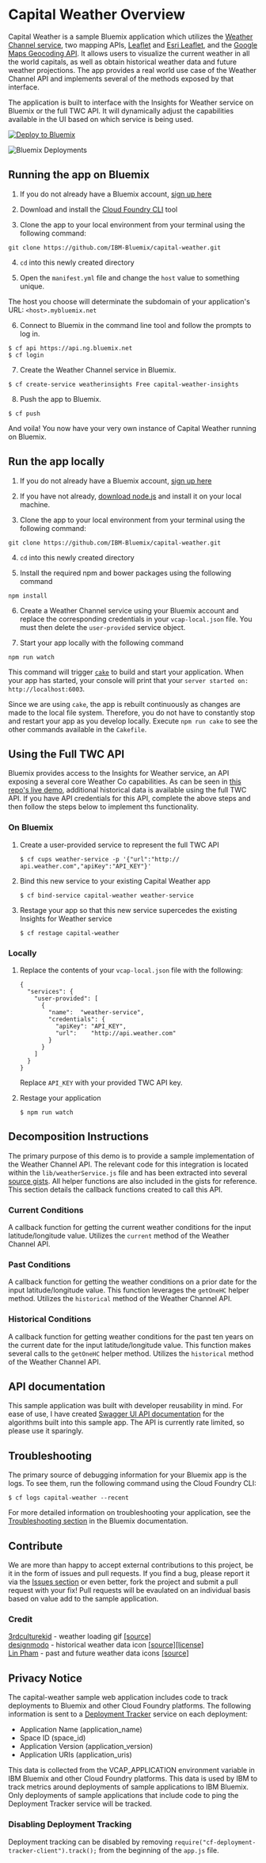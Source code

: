 # Capital Weather Overview

Capital Weather is a sample Bluemix application which utilizes the [Weather Channel service][weather_insights_url], two mapping APIs, [Leaflet][leaflet_url] and [Esri Leaflet][esri_leaflet_url], and the [Google Maps Geocoding API][geocoding_api_url]. It allows users to visualize the current weather in all the world capitals, as well as obtain historical weather data and future weather projections. The app provides a real world use case of the Weather Channel API and implements several of the methods exposed by that interface.

The application is built to interface with the Insights for Weather service on Bluemix or the full TWC API. It will dynamically adjust the capabilities available in the UI based on which service is being used.

[![Deploy to Bluemix](https://bluemix.net/deploy/button.png)](https://bluemix.net/deploy)

![Bluemix Deployments](https://deployment-tracker.mybluemix.net/stats/eff78d4dfb884b87f7ff7aae5fe0f45d/badge.svg)

## Running the app on Bluemix

1. If you do not already have a Bluemix account, [sign up here][bluemix_signup_url]

2. Download and install the [Cloud Foundry CLI][cloud_foundry_url] tool

3. Clone the app to your local environment from your terminal using the following command:

  ```
  git clone https://github.com/IBM-Bluemix/capital-weather.git
  ```

4. `cd` into this newly created directory

5. Open the `manifest.yml` file and change the `host` value to something unique.

  The host you choose will determinate the subdomain of your application's URL:  `<host>.mybluemix.net`

6. Connect to Bluemix in the command line tool and follow the prompts to log in.

  ```
  $ cf api https://api.ng.bluemix.net
  $ cf login
  ```

7. Create the Weather Channel service in Bluemix.

  ```
  $ cf create-service weatherinsights Free capital-weather-insights
  ```

8. Push the app to Bluemix.

  ```
  $ cf push
  ```

And voila! You now have your very own instance of Capital Weather running on Bluemix.

## Run the app locally
1. If you do not already have a Bluemix account, [sign up here][bluemix_signup_url]

2. If you have not already, [download node.js][download_node_url] and install it on your local machine.

3. Clone the app to your local environment from your terminal using the following command:

  ```
  git clone https://github.com/IBM-Bluemix/capital-weather.git
  ```

4. `cd` into this newly created directory

5. Install the required npm and bower packages using the following command

  ```
  npm install
  ```

6. Create a Weather Channel service using your Bluemix account and replace the corresponding credentials in your `vcap-local.json` file. You must then delete the `user-provided` service object.

7. Start your app locally with the following command

  ```
  npm run watch
  ```

This command will trigger [`cake`][cake_url] to build and start your application. When your app has started, your console will print that your `server started on: http://localhost:6003`.

Since we are using `cake`, the app is rebuilt continuously as changes are made to the local file system. Therefore, you do not have to constantly stop and restart your app as you develop locally. Execute `npm run cake` to see the other commands available in the `Cakefile`.

## Using the Full TWC API
Bluemix provides access to the Insights for Weather service, an API exposing a several core Weather Co capabilities. As can be seen in [this repo's live demo][live_demo_url], additional historical data is available using the full TWC API. If you have API credentials for this API, complete the above steps and then follow the steps below to implement ths functionality.

### On Bluemix
1. Create a user-provided service to represent the full TWC API

	```
	$ cf cups weather-service -p '{"url":"http://	api.weather.com","apiKey":"API_KEY"}'
	```
2. Bind this new service to your existing Capital Weather app

	```
	$ cf bind-service capital-weather weather-service
	```
3. Restage your app so that this new service supercedes the existing Insights for Weather service

	```
	$ cf restage capital-weather
	```
	
### Locally
1. Replace the contents of your `vcap-local.json` file with the following:

	```
	{
	  "services": {
	    "user-provided": [
	      {
	        "name":  "weather-service",
	        "credentials": {
	          "apiKey": "API_KEY",
	          "url":    "http://api.weather.com"
	        }
	      }
	    ]
	  }
	}
	```
	Replace `API_KEY` with your provided TWC API key.
	
2. Restage your application

	```
	$ npm run watch
	```

## Decomposition Instructions
The primary purpose of this demo is to provide a sample implementation of the Weather Channel API. The relevant code for this integration is located within the `lib/weatherService.js` file and has been extracted into several [source gists][gist_url]. All helper functions are also included in the gists for reference. This section details the callback functions created to call this API.

### Current Conditions

A callback function for getting the current weather conditions for the input latitude/longitude value. Utilizes the `current` method of the Weather Channel API.

### Past Conditions

A callback function for getting the weather conditions on a prior date for the input latitude/longitude value. This function leverages the `getOneHC` helper method. Utilizes the `historical` method of the Weather Channel API.

### Historical Conditions

A callback function for getting weather conditions for the past ten years on the current date for the input latitude/longitude value. This function makes several calls to the `getOneHC` helper method. Utilizes the `historical` method of the Weather Channel API.

## API documentation
This sample application was built with developer reusability in mind. For ease of use, I have created [Swagger UI API documentation][swagger_api_url] for the algorithms built into this sample app. The API is currently rate limited, so please use it sparingly.

## Troubleshooting

The primary source of debugging information for your Bluemix app is the logs. To see them, run the following command using the Cloud Foundry CLI:

  ```
  $ cf logs capital-weather --recent
  ```
For more detailed information on troubleshooting your application, see the [Troubleshooting section](https://www.ng.bluemix.net/docs/troubleshoot/tr.html) in the Bluemix documentation.

## Contribute
We are more than happy to accept external contributions to this project, be it in the form of issues and pull requests. If you find a bug, please report it via the [Issues section][issues_url] or even better, fork the project and submit a pull request with your fix! Pull requests will be evaulated on an individual basis based on value add to the sample application.

### Credit
[3rdculturekid][3rdculturekid_url] - weather loading gif [[source]][weather_loading_gif_url]  
[designmodo][design_modo_url] - historical weather data icon [[source]][history_icon_url][[license]][creative_commons_url]  
[Lin Pham][linh_pham_url] - past and future weather data icons [[source]][past_future_icon_url]

## Privacy Notice
The capital-weather sample web application includes code to track deployments to Bluemix and other Cloud Foundry platforms. The following information is sent to a [Deployment Tracker](https://github.com/cloudant-labs/deployment-tracker) service on each deployment:

* Application Name (application_name)
* Space ID (space_id)
* Application Version (application_version)
* Application URIs (application_uris)

This data is collected from the VCAP_APPLICATION environment variable in IBM Bluemix and other Cloud Foundry platforms. This data is used by IBM to track metrics around deployments of sample applications to IBM Bluemix. Only deployments of sample applications that include code to ping the Deployment Tracker service will be tracked.

### Disabling Deployment Tracking

Deployment tracking can be disabled by removing `require("cf-deployment-tracker-client").track();` from the beginning of the `app.js` file.

[weather_insights_url]: https://console.ng.bluemix.net/catalog/services/insights-for-weather/
[live_demo_url]: https://capital-weather.mybluemix.net/
[leaflet_url]: http://leafletjs.com/
[esri_leaflet_url]: http://esri.github.io/esri-leaflet/
[bluemix_signup_url]: https://ibm.biz/capital-weather-signup
[cloud_foundry_url]: https://github.com/cloudfoundry/cli
[download_node_url]: https://nodejs.org/download/
[cake_url]: http://coffeescript.org/#cake
[gist_url]: https://gist.github.com/JakePeyser/5c50c5d06106d54eb058
[issues_url]: https://github.com/IBM-Bluemix/capital-weather/issues
[geocoding_api_url]: https://developers.google.com/maps/documentation/geocoding/intro
[swagger_api_url]: https://capital-weather.mybluemix.net/api-docs/
[3rdculturekid_url]: http://thethirdculturekid.com/
[weather_loading_gif_url]:https://dribbble.com/shots/1099769-Google-Weather-GIF
[design_modo_url]: http://designmodo.com/
[history_icon_url]: https://www.iconfinder.com/icons/115762/calendar_date_event_month_icon
[creative_commons_url]: http://creativecommons.org/licenses/by/3.0/legalcode
[linh_pham_url]: http://linhpham.me/
[past_future_icon_url]: https://www.iconfinder.com/icons/284198/backup_circle_history_machine_recent_time_icon

